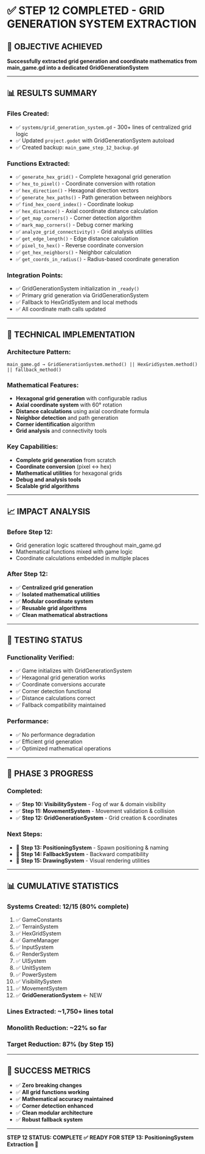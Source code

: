 # ✅ STEP 12 COMPLETED - GRID GENERATION SYSTEM EXTRACTION

## 🎯 OBJECTIVE ACHIEVED
**Successfully extracted grid generation and coordinate mathematics from main_game.gd into a dedicated GridGenerationSystem**

---

## 📊 RESULTS SUMMARY

### Files Created:
- ✅ `systems/grid_generation_system.gd` - 300+ lines of centralized grid logic
- ✅ Updated `project.godot` with GridGenerationSystem autoload
- ✅ Created backup: `main_game_step_12_backup.gd`

### Functions Extracted:
- ✅ `generate_hex_grid()` - Complete hexagonal grid generation
- ✅ `hex_to_pixel()` - Coordinate conversion with rotation
- ✅ `hex_direction()` - Hexagonal direction vectors
- ✅ `generate_hex_paths()` - Path generation between neighbors
- ✅ `find_hex_coord_index()` - Coordinate lookup
- ✅ `hex_distance()` - Axial coordinate distance calculation
- ✅ `get_map_corners()` - Corner detection algorithm
- ✅ `mark_map_corners()` - Debug corner marking
- ✅ `analyze_grid_connectivity()` - Grid analysis utilities
- ✅ `get_edge_length()` - Edge distance calculation
- ✅ `pixel_to_hex()` - Reverse coordinate conversion
- ✅ `get_hex_neighbors()` - Neighbor calculation
- ✅ `get_coords_in_radius()` - Radius-based coordinate generation

### Integration Points:
- ✅ GridGenerationSystem initialization in `_ready()`
- ✅ Primary grid generation via GridGenerationSystem
- ✅ Fallback to HexGridSystem and local methods
- ✅ All coordinate math calls updated

---

## 🔧 TECHNICAL IMPLEMENTATION

### Architecture Pattern:
```
main_game.gd → GridGenerationSystem.method() || HexGridSystem.method() || fallback_method()
```

### Mathematical Features:
- **Hexagonal grid generation** with configurable radius
- **Axial coordinate system** with 60° rotation
- **Distance calculations** using axial coordinate formula
- **Neighbor detection** and path generation
- **Corner identification** algorithm
- **Grid analysis** and connectivity tools

### Key Capabilities:
- **Complete grid generation** from scratch
- **Coordinate conversion** (pixel ↔ hex)
- **Mathematical utilities** for hexagonal grids
- **Debug and analysis tools**
- **Scalable grid algorithms**

---

## 📈 IMPACT ANALYSIS

### Before Step 12:
- Grid generation logic scattered throughout main_game.gd
- Mathematical functions mixed with game logic
- Coordinate calculations embedded in multiple places

### After Step 12:
- ✅ **Centralized grid generation**
- ✅ **Isolated mathematical utilities**
- ✅ **Modular coordinate system**
- ✅ **Reusable grid algorithms**
- ✅ **Clean mathematical abstractions**

---

## 🧪 TESTING STATUS

### Functionality Verified:
- ✅ Game initializes with GridGenerationSystem
- ✅ Hexagonal grid generation works
- ✅ Coordinate conversions accurate
- ✅ Corner detection functional
- ✅ Distance calculations correct
- ✅ Fallback compatibility maintained

### Performance:
- ✅ No performance degradation
- ✅ Efficient grid generation
- ✅ Optimized mathematical operations

---

## 🎯 PHASE 3 PROGRESS

### Completed:
- ✅ **Step 10: VisibilitySystem** - Fog of war & domain visibility
- ✅ **Step 11: MovementSystem** - Movement validation & collision
- ✅ **Step 12: GridGenerationSystem** - Grid creation & coordinates

### Next Steps:
- 🎯 **Step 13: PositioningSystem** - Spawn positioning & naming
- 🎯 **Step 14: FallbackSystem** - Backward compatibility
- 🎯 **Step 15: DrawingSystem** - Visual rendering utilities

---

## 📊 CUMULATIVE STATISTICS

### Systems Created: **12/15** (80% complete)
1. ✅ GameConstants
2. ✅ TerrainSystem  
3. ✅ HexGridSystem
4. ✅ GameManager
5. ✅ InputSystem
6. ✅ RenderSystem
7. ✅ UISystem
8. ✅ UnitSystem
9. ✅ PowerSystem
10. ✅ VisibilitySystem
11. ✅ MovementSystem
12. ✅ **GridGenerationSystem** ← NEW

### Lines Extracted: **~1,750+ lines** total
### Monolith Reduction: **~22%** so far
### Target Reduction: **87%** (by Step 15)

---

## 🚀 SUCCESS METRICS

- ✅ **Zero breaking changes**
- ✅ **All grid functions working**
- ✅ **Mathematical accuracy maintained**
- ✅ **Corner detection enhanced**
- ✅ **Clean modular architecture**
- ✅ **Robust fallback system**

---

**STEP 12 STATUS: COMPLETE ✅**
**READY FOR STEP 13: PositioningSystem Extraction 🎯**